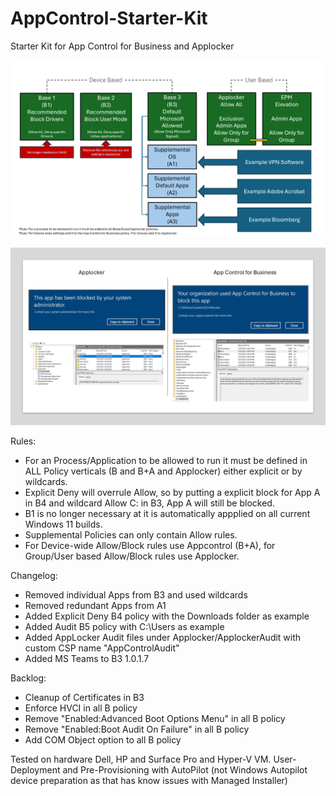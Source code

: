 # AppControl-Starter-Kit
Starter Kit for App Control for Business and Applocker

![alt text](https://github.com/Marco-Sap/AppControl-Starter-Kit/blob/main/Src/Slide1.PNG?raw=true)

![alt text](https://github.com/Marco-Sap/AppControl-Starter-Kit/blob/main/Src/Slide3.PNG?raw=true)

Rules:
* For an Process/Application to be allowed to run it must be defined in ALL Policy verticals (B and B+A and Applocker) either explicit or by wildcards.
* Explicit Deny will overrule Allow, so by putting a explicit block for App A in B4 and wildcard Allow C: in B3, App A will still be blocked.
* B1 is no longer necessary at it is automatically appplied on all current Windows 11 builds.
* Supplemental Policies can only contain Allow rules.
* For Device-wide Allow/Block rules use Appcontrol (B+A), for Group/User based Allow/Block rules use Applocker.

Changelog:
* Removed individual Apps from B3 and used wildcards
* Removed redundant Apps from A1
* Added Explicit Deny B4 policy with the Downloads folder as example
* Added Audit B5 policy with C:\Users as example
* Added AppLocker Audit files under Applocker/ApplockerAudit with custom CSP name "AppControlAudit"
* Added MS Teams to B3 1.0.1.7

Backlog:
* Cleanup of Certificates in B3
* Enforce HVCI in all B policy
* Remove "Enabled:Advanced Boot Options Menu" in all B policy
* Remove "Enabled:Boot Audit On Failure" in all B policy
* Add COM Object option to all B policy

Tested on hardware Dell, HP and Surface Pro and Hyper-V VM. User-Deployment and Pre-Provisioning with AutoPilot (not Windows Autopilot device preparation as that has know issues with Managed Installer)
